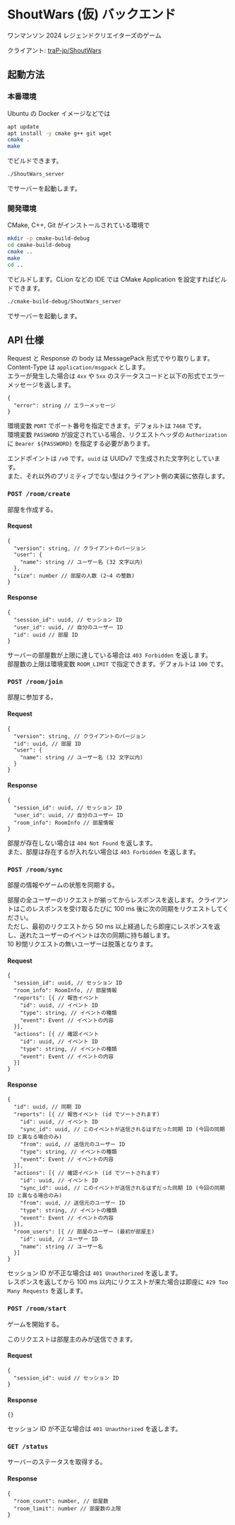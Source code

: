 # ShoutWars (仮) バックエンド

ワンマンソン 2024 レジェンドクリエイターズのゲーム

クライアント: [traP-jp/ShoutWars](https://github.com/traP-jp/ShoutWars)

## 起動方法

### 本番環境

Ubuntu の Docker イメージなどでは

```sh
apt update
apt install -y cmake g++ git wget
cmake .
make
```

でビルドできます。

```sh
./ShoutWars_server
```

でサーバーを起動します。

### 開発環境

CMake, C++, Git がインストールされている環境で

```sh
mkdir -p cmake-build-debug
cd cmake-build-debug
cmake ..
make
cd ..
```

でビルドします。CLion などの IDE では CMake Application を設定すればビルドできます。

```sh
./cmake-build-debug/ShoutWars_server
```

でサーバーを起動します。

## API 仕様

Request と Response の body は MessagePack 形式でやり取りします。  
Content-Type は `application/msgpack` とします。  
エラーが発生した場合は `4xx` や `5xx` のステータスコードと以下の形式でエラーメッセージを返します。

```msgpack
{
  "error": string // エラーメッセージ
}
```

環境変数 `PORT` でポート番号を指定できます。デフォルトは `7468` です。  
環境変数 `PASSWORD` が設定されている場合、リクエストヘッダの `Authorization` に `Bearer ${PASSWORD}` を指定する必要があります。

エンドポイントは `/v0` です。`uuid` は UUIDv7 で生成された文字列としています。  
また、それ以外のプリミティブでない型はクライアント側の実装に依存します。

### `POST /room/create`

部屋を作成する。

#### Request

```msgpack
{
  "version": string, // クライアントのバージョン
  "user": {
    "name": string // ユーザー名 (32 文字以内)
  },
  "size": number // 部屋の人数 (2~4 の整数)
}
```

#### Response

```msgpack
{
  "session_id": uuid, // セッション ID
  "user_id": uuid, // 自分のユーザー ID
  "id": uuid // 部屋 ID
}
```

サーバーの部屋数が上限に達している場合は `403 Forbidden` を返します。  
部屋数の上限は環境変数 `ROOM_LIMIT` で指定できます。デフォルトは `100` です。

### `POST /room/join`

部屋に参加する。

#### Request

```msgpack
{
  "version": string, // クライアントのバージョン
  "id": uuid, // 部屋 ID
  "user": {
    "name": string // ユーザー名 (32 文字以内)
  }
}
```

#### Response

```msgpack
{
  "session_id": uuid, // セッション ID
  "user_id": uuid, // 自分のユーザー ID
  "room_info": RoomInfo // 部屋情報
}
```

部屋が存在しない場合は `404 Not Found` を返します。  
また、部屋は存在するが入れない場合は `403 Forbidden` を返します。

### `POST /room/sync`

部屋の情報やゲームの状態を同期する。

部屋の全ユーザーのリクエストが揃ってからレスポンスを返します。クライアントはこのレスポンスを受け取るたびに 100 ms 後に次の同期をリクエストしてください。  
ただし、最初のリクエストから 50 ms 以上経過したら即座にレスポンスを返し、送れたユーザーのイベントは次の同期に持ち越します。  
10 秒間リクエストの無いユーザーは脱落となります。

#### Request

```msgpack
{
  "session_id": uuid, // セッション ID
  "room_info": RoomInfo, // 部屋情報
  "reports": [{ // 報告イベント
    "id": uuid, // イベント ID
    "type": string, // イベントの種類
    "event": Event // イベントの内容
  }],
  "actions": [{ // 確認イベント
    "id": uuid, // イベント ID
    "type": string, // イベントの種類
    "event": Event // イベントの内容
  }]
}
```

#### Response

```msgpack
{
  "id": uuid, // 同期 ID
  "reports": [{ // 報告イベント (id でソートされます)
    "id": uuid, // イベント ID
    "sync_id": uuid, // このイベントが送信されるはずだった同期 ID (今回の同期 ID と異なる場合のみ)
    "from": uuid, // 送信元のユーザー ID
    "type": string, // イベントの種類
    "event": Event // イベントの内容
  }],
  "actions": [{ // 確認イベント (id でソートされます)
    "id": uuid, // イベント ID
    "sync_id": uuid, // このイベントが送信されるはずだった同期 ID (今回の同期 ID と異なる場合のみ)
    "from": uuid, // 送信元のユーザー ID
    "type": string, // イベントの種類
    "event": Event // イベントの内容
  }],
  "room_users": [{ // 部屋のユーザー (最初が部屋主)
    "id": uuid, // ユーザー ID
    "name": string // ユーザー名
  }]
}
```

セッション ID が不正な場合は `401 Unauthorized` を返します。  
レスポンスを返してから 100 ms 以内にリクエストが来た場合は即座に `429 Too Many Requests` を返します。

### `POST /room/start`

ゲームを開始する。

このリクエストは部屋主のみが送信できます。

#### Request

```msgpack
{
  "session_id": uuid // セッション ID
}
```

#### Response

```msgpack
{}
```

セッション ID が不正な場合は `401 Unauthorized` を返します。

### `GET /status`

サーバーのステータスを取得する。

#### Response

```msgpack
{
  "room_count": number, // 部屋数
  "room_limit": number // 部屋数の上限
}
```
